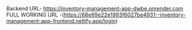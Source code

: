 Backend URL- https://inventory-management-app-dwbe.onrender.com
FULL WORKING URL -(https://68e69e22e1993f6027be4931--inventory-management-app-frontend.netlify.app/login)
